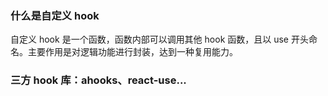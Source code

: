 ### 什么是自定义 hook
自定义 hook 是一个函数，函数内部可以调用其他 hook 函数，且以 use 开头命名。主要作用是对逻辑功能进行封装，达到一种复用能力。

### 三方 hook 库：ahooks、react-use...